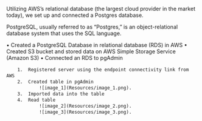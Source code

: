 Utilizing AWS’s relational database (the largest cloud provider in the market today), we set up and connected a Postgres database. 

PostgreSQL, usually referred to as “Postgres,” is an object-relational database system that uses the SQL language.  

•	Created a PostgreSQL Database in relational database (RDS) in AWS
•	Created S3 bucket and stored data on AWS Simple Storage Service (Amazon S3)
•	Connected an RDS to pgAdmin

		1.	Registered server using the endpoint connectivity link from AWS
		2.	Created table in pgAdmin 
				![image_1](Resources/image_1.png).
		3.	Imported data into the table
		4.	Read table 
				![image_2](Resources/image_2.png).
				![image_3](Resources/image_3.png).





